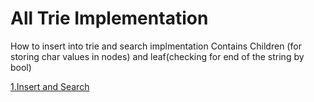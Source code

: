 # All Trie Implementation
   How to insert into trie and search implmentation Contains Children (for storing char values in nodes) and leaf(checking for end of the string by bool) 
    
  <a href="https://github.com/teja963/DSA_All_Models/blob/master/Trie/1_insert_and_search.cpp" >1.Insert and Search</a>
